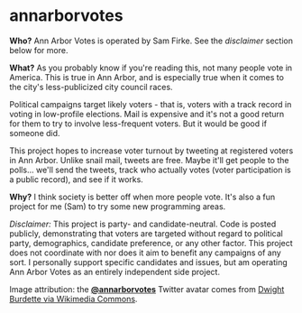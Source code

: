 # annarborvotes

**Who?**
Ann Arbor Votes is operated by Sam Firke.  See the _disclaimer_ section below for more.

**What?**
As you probably know if you're reading this, not many people vote in America.  This is true in Ann Arbor, and is especially true when it comes to the city's less-publicized city council races.

Political campaigns target likely voters - that is, voters with a track record in voting in low-profile elections.  Mail is expensive and it's not a good return for them to try to involve less-frequent voters.  But it would be good if someone did.

This project hopes to increase voter turnout by tweeting at registered voters in Ann Arbor.  Unlike snail mail, tweets are free.  Maybe it'll get people to the polls... we'll send the tweets, track who actually votes (voter participation is a public record), and see if it works.

**Why?**
I think society is better off when more people vote.  It's also a fun project for me (Sam) to try some new programming areas.

_Disclaimer:_ This project is party- and candidate-neutral.  Code is posted publicly, demonstrating that voters are targeted without regard to political party, demographics, candidate preference, or any other factor.  This project does not coordinate with nor does it aim to benefit any campaigns of any sort.  I personally support specific candidates and issues, but am operating Ann Arbor Votes as an entirely independent side project.

Image attribution: the <a href="http://twitter.com/annarborvotes">**@annarborvotes**</a> Twitter avatar comes from <a href="https://commons.wikimedia.org/wiki/File:I_Voted_Sticker.JPG">Dwight Burdette via Wikimedia Commons</a>.
